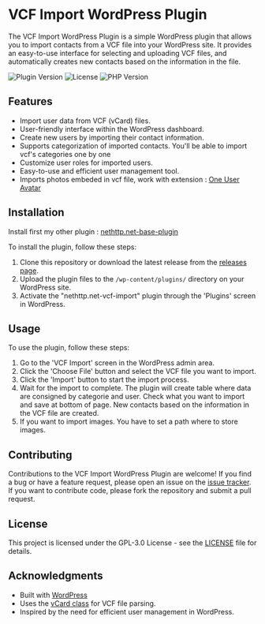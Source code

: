 # VCF Import WordPress Plugin

The VCF Import WordPress Plugin is a simple WordPress plugin that allows you to import contacts from a VCF file into your WordPress site. It provides an easy-to-use interface for selecting and uploading VCF files, and automatically creates new contacts based on the information in the file.

![Plugin Version](https://img.shields.io/badge/version-1.0.1-brightgreen.svg)
![License](https://img.shields.io/badge/license-GPLv3-blue.svg)
![PHP Version](https://img.shields.io/badge/requires%20PHP-7.4-orange.svg)

## Features

- Import user data from VCF (vCard) files.
- User-friendly interface within the WordPress dashboard.
- Create new users by importing their contact information.
- Supports categorization of imported contacts. You'll be able to import vcf's categories one by one
- Customize user roles for imported users.
- Easy-to-use and efficient user management tool.
- Imports photos embeded in vcf file, work with extension : [One User Avatar](https://wordpress.org/plugins/one-user-avatar/)

## Installation

Install first my other plugin : [nethttp.net-base-plugin](https://github.com/yrbane/nethttp.net-base-plugin)

To install the plugin, follow these steps:

1. Clone this repository or download the latest release from the [releases page](https://github.com/yrbane/nethttp.net-vcf-import/releases).
2. Upload the plugin files to the `/wp-content/plugins/` directory on your WordPress site.
3. Activate the "nethttp.net-vcf-import" plugin through the 'Plugins' screen in WordPress.

## Usage

To use the plugin, follow these steps:

1. Go to the 'VCF Import' screen in the WordPress admin area.
2. Click the 'Choose File' button and select the VCF file you want to import.
3. Click the 'Import' button to start the import process.
4. Wait for the import to complete. The plugin will create table where data are consigned by categorie and user. Check what you want to import and save at bottom of page. New contacts based on the information in the VCF file are created.
5. If you want to import images. You have to set a path where to store images.

## Contributing

Contributions to the VCF Import WordPress Plugin are welcome! If you find a bug or have a feature request, please open an issue on the [issue tracker](https://github.com/yrbane/nethttp.net-vcf-import/issues). If you want to contribute code, please fork the repository and submit a pull request.

## License

This project is licensed under the GPL-3.0 License - see the [LICENSE](LICENSE.md) file for details.

## Acknowledgments

- Built with [WordPress](https://wordpress.org/)
- Uses the [vCard class](https://github.com/jeroendesloovere/vcard) for VCF file parsing.
- Inspired by the need for efficient user management in WordPress.
